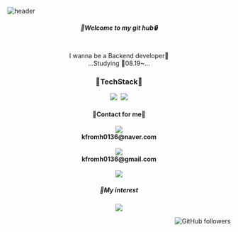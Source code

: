 ![header](https://capsule-render.vercel.app/api?height=200&type=waving&text=⚡Jiwoon⚡&fontColor=black&fontAlignY=40&animation=fadeIn&color=timeGradient)

<h5 align="center">🔑Welcome to my git hub🔒</h5>

<p align="center">
<br>I wanna be a Backend developer🙌</br>
...Studying
📖08.19~...
</p>

<h3 align="center">🌠TechStack🌠</h3>

<p align="center">
  <img src="https://img.shields.io/badge/Python-3766AB?style=flat-square&logo=Python&logoColor=white"/></a>&nbsp
  <img src="https://img.shields.io/badge/Java-B53436?style=flat-square&logo=Java&logoColor=white"/></a>
</p>

<h4 align="center">💬Contact for me💬</h4>

<p align="center">
<a href="mailto:kfromh0136@naver.com">
  <img src="https://img.shields.io/badge/Nmail-03C75A?style=flat-square&logo=Naver&logoColor=white"/></a>
    </a>
    <br>
      <strong>kfromh0136@naver.com</strong>
      <br>
      <br>
<a href="mailto:kfromh0136@gmail.com">
  <img src="https://img.shields.io/badge/gmail-EA4335?style=flat-square&logo=Gmail&logoColor=white"/></a>
    </a>
    <br>
      <strong>kfromh0136@gmail.com</strong>
      <br>
      <br>
<a href="https://www.instagram.com/jimoou/">
  <img src="https://img.shields.io/badge/Instagram-E4405F?style=flat-square&logo=Instagram&logoColor=white"/></a>
    </a>
</p>

<h5 align="center">👻My interest</h4>
  <a href="https://blog.naver.com/kfromh0136">
    <p align="center">
      <img src="https://img.shields.io/badge/NBlog-03C75A?style=flat-square&logo=Naver&logoColor=white"/></a>
    </p>
  </a>

<p align="right">
  <img alt="GitHub followers" src="https://img.shields.io/github/followers/Jimoou?style=social">
</p>
